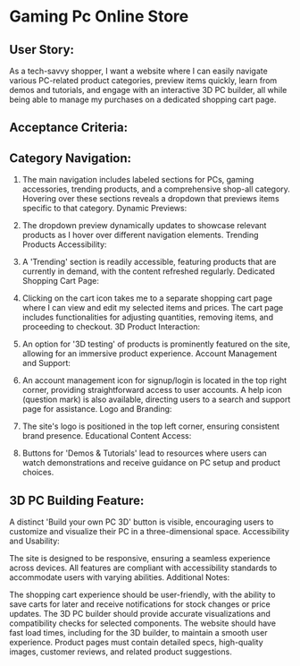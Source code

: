 # Gaming Pc Online Store #

## User Story: 
As a tech-savvy shopper, I want a website where I can easily navigate various PC-related product categories, preview items quickly, learn from demos and tutorials, and engage with an interactive 3D PC builder, all while being able to manage my purchases on a dedicated shopping cart page.

## Acceptance Criteria: 

## Category Navigation:

1. The main navigation includes labeled sections for PCs, gaming accessories, trending products, and a comprehensive shop-all category.
Hovering over these sections reveals a dropdown that previews items specific to that category.
Dynamic Previews:

2. The dropdown preview dynamically updates to showcase relevant products as I hover over different navigation elements.
Trending Products Accessibility:

3. A 'Trending' section is readily accessible, featuring products that are currently in demand, with the content refreshed regularly.
Dedicated Shopping Cart Page:

4. Clicking on the cart icon takes me to a separate shopping cart page where I can view and edit my selected items and prices.
The cart page includes functionalities for adjusting quantities, removing items, and proceeding to checkout.
3D Product Interaction:

5. An option for '3D testing' of products is prominently featured on the site, allowing for an immersive product experience.
Account Management and Support:

6. An account management icon for signup/login is located in the top right corner, providing straightforward access to user accounts.
A help icon (question mark) is also available, directing users to a search and support page for assistance.
Logo and Branding:

7. The site's logo is positioned in the top left corner, ensuring consistent brand presence.
Educational Content Access:

8. Buttons for 'Demos & Tutorials' lead to resources where users can watch demonstrations and receive guidance on PC setup and product choices.

## 3D PC Building Feature:

A distinct 'Build your own PC 3D' button is visible, encouraging users to customize and visualize their PC in a three-dimensional space.
Accessibility and Usability:

The site is designed to be responsive, ensuring a seamless experience across devices.
All features are compliant with accessibility standards to accommodate users with varying abilities.
Additional Notes:

The shopping cart experience should be user-friendly, with the ability to save carts for later and receive notifications for stock changes or price updates.
The 3D PC builder should provide accurate visualizations and compatibility checks for selected components.
The website should have fast load times, including for the 3D builder, to maintain a smooth user experience.
Product pages must contain detailed specs, high-quality images, customer reviews, and related product suggestions.



